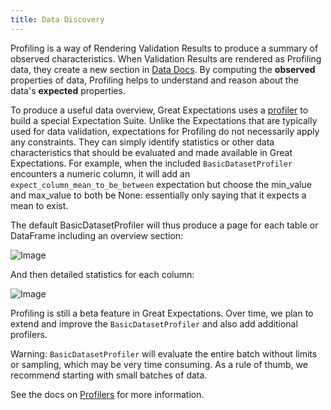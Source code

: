 ```yaml
---
title: Data Discovery
---
```



Profiling is a way of Rendering Validation Results to produce a summary of observed characteristics. When Validation
Results are rendered as Profiling data, they create a new section in [Data Docs](/docs/reference/data_docs). By computing the
**observed** properties of data, Profiling helps to understand and reason about the data's **expected** properties.

To produce a useful data overview, Great Expectations uses a [profiler](/docs/reference/profilers) to build a special Expectation
Suite. Unlike the Expectations that are typically used for data validation, expectations for Profiling do not
necessarily apply any constraints. They can simply identify statistics or other data characteristics that should be
evaluated and made available in Great Expectations. For example, when the included `BasicDatasetProfiler`
encounters a numeric column, it will add an `expect_column_mean_to_be_between` expectation but choose the min_value and
max_value to both be None: essentially only saying that it expects a mean to exist.

The default BasicDatasetProfiler will thus produce a page for each table or DataFrame including an overview section:

![Image](../images/movie_db_profiling_screenshot_2.jpg)

And then detailed statistics for each column:

![Image](../images/movie_db_profiling_screenshot_1.jpg)

Profiling is still a beta feature in Great Expectations. Over time, we plan to extend and improve the
`BasicDatasetProfiler` and also add additional profilers.

Warning: `BasicDatasetProfiler` will evaluate the entire batch without limits or sampling, which may be very time
consuming. As a rule of thumb, we recommend starting with small batches of data.

See the docs on [Profilers](/docs/reference/profilers) for more information.
